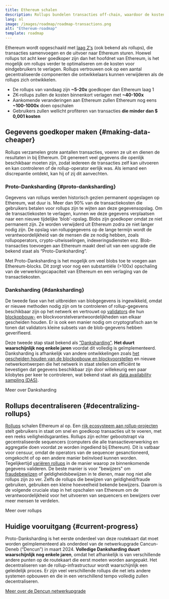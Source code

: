 ```yaml
---
title: Ethereum schalen
description: Rollups bundelen transacties off-chain, waardoor de kosten voor de gebruikers dalen. De manier waarop rollups momenteel gegevens gebruiken is echter te duur, waardoor het aantal goedkope transacties wordt beperkt. Proto-Danksharding lost dit op.
lang: nl
image: /images/roadmap/roadmap-transactions.png
alt: "Ethereum-roadmap"
template: roadmap
---
```


Ethereum wordt opgeschaald met [laag 2's](/layer-2/#rollups) (ook bekend als rollups), die transacties samenvoegen en de uitvoer naar Ethereum sturen. Hoewel rollups tot acht keer goedkoper zijn dan het hoofdnet van Ethereum, is het mogelijk om rollups verder te optimaliseren om de kosten voor eindgebruikers te verlagen. Rollups vertrouwen ook op een aantal gecentraliseerde componenten die ontwikkelaars kunnen verwijderen als de rollups zich ontwikkelen.

<InfoBanner mb={8} title="Transactiekosten">
  <ul style={{ marginBottom: 0 }}>
    <li>De rollups van vandaag zijn <strong>~5-20x</strong> goedkoper dan Ethereum laag 1</li>
    <li>ZK-rollups zullen de kosten binnenkort verlagen met <strong>~40-100x</strong></li>
    <li>Aankomende veranderingen aan Ethereum zullen Ethereum nog eens <strong>~100-1000x</strong> doen opschalen</li>
    <li style={{ marginBottom: 0 }}>Gebruikers zullen wellicht profiteren van transacties <strong>die minder dan $ 0,001 kosten</strong></li>
  </ul>
</InfoBanner>

## Gegevens goedkoper maken {#making-data-cheaper}

Rollups verzamelen grote aantallen transacties, voeren ze uit en dienen de resultaten in bij Ethereum. Dit genereert veel gegevens die openlijk beschikbaar moeten zijn, zodat iedereen de transacties zelf kan uitvoeren en kan controleren of de rollup-operator eerlijk was. Als iemand een discrepantie ontdekt, kan hij of zij dit aanvechten.

### Proto-Danksharding {#proto-danksharding}

Gegevens van rollups werden historisch gezien permanent opgeslagen op Ethereum, wat duur is. Meer dan 90% van de transactiekosten die gebruikers betalen voor rollups zijn te wijten aan deze gegevensopslag. Om de transactiekosten te verlagen, kunnen we deze gegevens verplaatsen naar een nieuwe tijdelijke 'blob'-opslag. Blobs zijn goedkoper omdat ze niet permanent zijn. Ze worden verwijderd uit Ethereum zodra ze niet langer nodig zijn. De opslag van rollupgegevens op de lange termijn wordt de verantwoordelijkheid van de mensen die ze nodig hebben, zoals rollupoperators, crypto-uitwisselingen, indexeringsdiensten enz. Blob-transacties toevoegen aan Ethereum maakt deel uit van een upgrade die bekend staat als “Proto-Danksharding”.

Met Proto-Danksharding is het mogelijk om veel blobs toe te voegen aan Ethereum-blocks. Dit zorgt voor nog een substantiële (>100x) opschaling van de verwerkingscapaciteit van Ethereum en een verlaging van de transactiekosten.

### Danksharding {#danksharding}

De tweede fase van het uitbreiden van blobgegevens is ingewikkeld, omdat er nieuwe methoden nodig zijn om te controleren of rollup-gegevens beschikbaar zijn op het netwerk en vertrouwt op [validators](/glossary/#validator) die hun [blockopbouw-](/glossary/#block) en blockvoorstelverantwoordelijkheden van elkaar gescheiden houden. Er is ook een manier nodig om cryptografisch aan te tonen dat validators kleine subsets van de blob-gegevens hebben geverifieerd.

Deze tweede stap staat bekend als ["Danksharding"](/roadmap/danksharding/). **Het duurt waarschijnlijk nog enkele jaren** voordat dit volledig is geïmplementeerd. Danksharding is afhankelijk van andere ontwikkelingen zoals [het gescheiden houden van de blockopbouw en blockvoorstellen](/roadmap/pbs) en nieuwe netwerkontwerpen die het netwerk in staat stellen om efficiënt te bevestigen dat gegevens beschikbaar zijn door willekeurig een paar kilobytes per keer te controleren, wat bekend staat als [data availability sampling (DAS)](/developers/docs/data-availability).

<ButtonLink variant="outline-color" href="/roadmap/danksharding/">Meer over Danksharding</ButtonLink>

## Rollups decentraliseren {#decentralizing-rollups}

[Rollups](/layer-2) schalen Ethereum al op. Een [rijk ecosysteem aan rollup-projecten](https://l2beat.com/scaling/tvl) stelt gebruikers in staat om snel en goedkoop transacties uit te voeren, met een reeks veiligheidsgaranties. Rollups zijn echter gebootstrapt via gecentraliseerde sequencers (computers die alle transactieverwerking en aggregatie doen voordat ze worden ingediend bij Ethereum). Dit is vatbaar voor censuur, omdat de operators van de sequencer gesanctioneerd, omgekocht of op een andere manier beïnvloed kunnen worden. Tegelijkertijd [variëren rollups](https://l2beat.com) in de manier waarop ze binnenkomende gegevens valideren. De beste manier is voor "bewijzers" om [fraudebewijzen](/glossary/#fraud-proof) of geldigheidsbewijzen in te dienen, maar nog niet alle rollups zijn zo ver. Zelfs de rollups die bewijzen van geldigheid/fraude gebruiken, gebruiken een kleine hoeveelheid bekende bewijzers. Daarom is de volgende cruciale stap in het opschalen van Ethereum om de verantwoordelijkheid voor het uitvoeren van sequencers en bewijzers over meer mensen te verdelen.

<ButtonLink variant="outline-color" href="/developers/docs/scaling/">Meer over rollups</ButtonLink>

## Huidige vooruitgang {#current-progress}

Proto-Danksharding is het eerste onderdeel van deze routekaart dat moet worden geïmplementeerd als onderdeel van de netwerkupgrade Cancun-Deneb (“Dencun”) in maart 2024. **Volledige Danksharding duurt waarschijnlijk nog enkele jaren**, omdat het afhankelijk is van verschillende andere punten op de routekaart die eerst moeten worden aangepakt. Het decentraliseren van de rollup-infrastructuur wordt waarschijnlijk een geleidelijk proces. Er zijn veel verschillende rollups die net iets andere systemen opbouwen en die in een verschillend tempo volledig zullen decentraliseren.

[Meer over de Dencun netwerkupgrade](/roadmap/dencun/)

<QuizWidget quizKey="scaling" />
